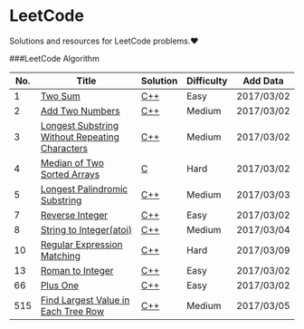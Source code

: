 LeetCode
===
Solutions and resources for LeetCode problems.&hearts;

###LeetCode Algorithm

|No.|Title|Solution|Difficulty|Add Data|
|---|-----|----------|--------|--------|
|1|[Two Sum][1]|[C++](001_Two_Sum/two-sum.cc)|Easy|2017/03/02|
|2|[Add Two Numbers][2]|[C++](002_Add_Two_Numbers/add_two_numbers.cc)|Medium|2017/03/02|
|3|[Longest Substring Without Repeating Characters][3]|[C++](003_Longest_Substring_Without_Repeating_Characters/longest_substring_without_repeating_characters.cc)|Medium|2017/03/02|
|4|[Median of Two Sorted Arrays][4]|[C](004_Median_of_Two_Sorted_Arrays/median_of_two_sorted_arrays.h)|Hard|2017/03/02|
|5|[Longest Palindromic Substring][5]|[C++](005_Longest_Palindromic_Substring/longest_palindromic_substring.h)|Medium|2017/03/03|
|7|[Reverse Integer][7]|[C++](007_Reverse_Integer/reverse_integer.cc)|Easy|2017/03/02|
|8|[String to Integer(atoi)][8]|[C++](008_String_to_Integer(atoi)/string_to_integer(atoi).h)|Medium|2017/03/04|
|10|[Regular Expression Matching][10]|[C++](010_Regular_Expression_Matching/regular_expression_matching.h)|Hard|2017/03/09|
|13|[Roman to Integer][13]|[C++](013_Roman_to_Integer/roman_to_integer.h)|Easy|2017/03/02|
|66|[Plus One][66]|[C++](066_Plus_One/plus_one.cc)|Easy|2017/03/02|
|515|[Find Largest Value in Each Tree Row][515]|[C++](515_Find_Largest_Value_in_Each_Tree_Row./find_largest_value_in_each_tree_row.h)|Medium|2017/03/05|


[1]:https://leetcode.com/problems/two-sum
[2]:https://leetcode.com/problems/add-two-numbers
[3]:https://leetcode.com/problems/longest-substring-without-repeating-characters
[4]:https://leetcode.com/problems/median-of-two-sorted-arrays
[5]:https://leetcode.com/articles/longest-palindromic-substring
[7]:https://leetcode.com/problems/reverse-integer
[8]:https://leetcode.com/problems/string-to-integer-atoi
[10]:https://leetcode.com/problems/regular-expression-matching
[13]:https://leetcode.com/problems/roman-to-integer
[66]:https://leetcode.com/problems/plus-one
[515]:https://leetcode.com/problems/find-largest-value-in-each-tree-row
